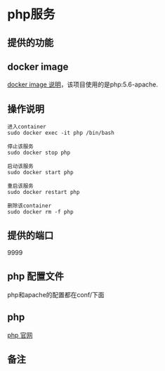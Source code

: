 # php服务

## 提供的功能

## docker image

[docker image 说明](https://hub.docker.com/_/php/)，该项目使用的是php:5.6-apache.

## 操作说明

```
进入container
sudo docker exec -it php /bin/bash

停止该服务
sudo docker stop php

启动该服务
sudo docker start php

重启该服务
sudo docker restart php

删除该container
sudo docker rm -f php
```

## 提供的端口

9999

## php 配置文件
php和apache的配置都在conf/下面

## php

[php 官网](http://www.php.net/)

## 备注